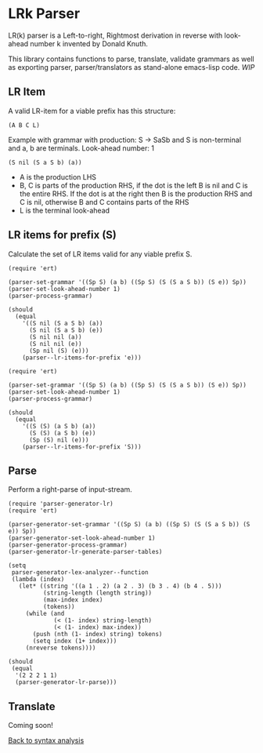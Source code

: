 # LRk Parser

LR(k) parser is a Left-to-right, Rightmost derivation in reverse with look-ahead number k invented by Donald Knuth.

This library contains functions to parse, translate, validate grammars as well as exporting parser, parser/translators as stand-alone emacs-lisp code. *WIP*

## LR Item

A valid LR-item for a viable prefix has this structure:

``` emacs-lisp
(A B C L)
```

Example with grammar with production: S -> SaSb and S is non-terminal and a, b are terminals. Look-ahead number: 1

``` emacs-lisp
(S nil (S a S b) (a))
```

* A is the production LHS
* B, C is parts of the production RHS, if the dot is the left B is nil and C is the entire RHS. If the dot is at the right then B is the production RHS and C is nil, otherwise B and C contains parts of the RHS
* L is the terminal look-ahead

## LR items for prefix (S)

Calculate the set of LR items valid for any viable prefix S.

``` emacs-lisp
(require 'ert)

(parser-set-grammar '((Sp S) (a b) ((Sp S) (S (S a S b)) (S e)) Sp))
(parser-set-look-ahead-number 1)
(parser-process-grammar)

(should
  (equal
    '((S nil (S a S b) (a))
      (S nil (S a S b) (e))
      (S nil nil (a))
      (S nil nil (e))
      (Sp nil (S) (e)))
    (parser--lr-items-for-prefix 'e)))
```

``` emacs-lisp
(require 'ert)

(parser-set-grammar '((Sp S) (a b) ((Sp S) (S (S a S b)) (S e)) Sp))
(parser-set-look-ahead-number 1)
(parser-process-grammar)

(should
  (equal
    '((S (S) (a S b) (a))
      (S (S) (a S b) (e))
      (Sp (S) nil (e)))
    (parser--lr-items-for-prefix 'S)))
```

## Parse

Perform a right-parse of input-stream.

```emacs-lisp
(require 'parser-generator-lr)
(require 'ert)

(parser-generator-set-grammar '((Sp S) (a b) ((Sp S) (S (S a S b)) (S e)) Sp))
(parser-generator-set-look-ahead-number 1)
(parser-generator-process-grammar)
(parser-generator-lr-generate-parser-tables)

(setq
 parser-generator-lex-analyzer--function
 (lambda (index)
   (let* ((string '((a 1 . 2) (a 2 . 3) (b 3 . 4) (b 4 . 5)))
          (string-length (length string))
          (max-index index)
          (tokens))
     (while (and
             (< (1- index) string-length)
             (< (1- index) max-index))
       (push (nth (1- index) string) tokens)
       (setq index (1+ index)))
     (nreverse tokens))))

(should
 (equal
  '(2 2 2 1 1)
  (parser-generator-lr-parse)))
```

## Translate

Coming soon!

[Back to syntax analysis](../../Syntax-Analysis.md)

